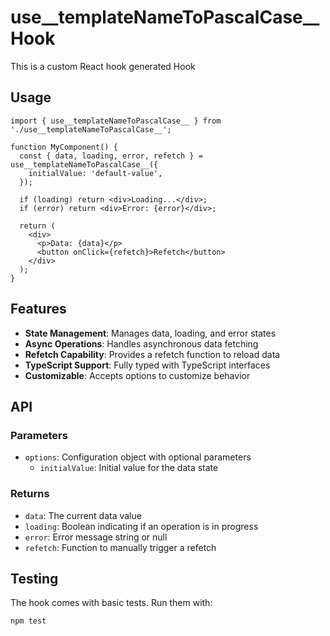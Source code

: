 # use__templateNameToPascalCase__ Hook

This is a custom React hook generated Hook

## Usage

```tsx
import { use__templateNameToPascalCase__ } from './use__templateNameToPascalCase__';

function MyComponent() {
  const { data, loading, error, refetch } = use__templateNameToPascalCase__({
    initialValue: 'default-value',
  });

  if (loading) return <div>Loading...</div>;
  if (error) return <div>Error: {error}</div>;

  return (
    <div>
      <p>Data: {data}</p>
      <button onClick={refetch}>Refetch</button>
    </div>
  );
}
```

## Features

- **State Management**: Manages data, loading, and error states
- **Async Operations**: Handles asynchronous data fetching
- **Refetch Capability**: Provides a refetch function to reload data
- **TypeScript Support**: Fully typed with TypeScript interfaces
- **Customizable**: Accepts options to customize behavior

## API

### Parameters

- `options`: Configuration object with optional parameters
  - `initialValue`: Initial value for the data state

### Returns

- `data`: The current data value
- `loading`: Boolean indicating if an operation is in progress
- `error`: Error message string or null
- `refetch`: Function to manually trigger a refetch

## Testing

The hook comes with basic tests. Run them with:

```bash
npm test
``` 